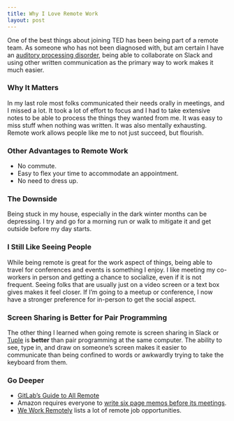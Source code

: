 ```yaml
---
title: Why I Love Remote Work
layout: post
---
```

One of the best things about joining TED has been being part of a remote team. As someone who has not been diagnosed with, but am certain I have an [auditory processing disorder](https://en.wikipedia.org/wiki/Auditory_processing_disorder), being able to collaborate on Slack and using other written communication as the primary way to work makes it much easier.

### Why It Matters
In my last role most folks communicated their needs orally in meetings, and I missed a lot. It took a lot of effort to focus and I had to take extensive notes to be able to process the things they wanted from me. It was easy to miss stuff when nothing was written. It was also mentally exhausting. Remote work allows people like me to not just succeed, but flourish.

### Other Advantages to Remote Work
* No commute.
* Easy to flex your time to accommodate an appointment.
* No need to dress up.

### The Downside
Being stuck in my house, especially in the dark winter months can be depressing. I try and go for a morning run or walk to mitigate it and get outside before my day starts.

### I Still Like Seeing People
While being remote is great for the work aspect of things, being able to travel for conferences and events is something I enjoy. I like meeting my co-workers in person and getting a chance to socialize, even if it is not frequent. Seeing folks that are usually just on a video screen or a text box gives makes it feel closer. If I’m going to a meetup or conference, I now have a stronger preference for in-person to get the social aspect.

### Screen Sharing is Better for Pair Programming
The other thing I learned when going remote is screen sharing in Slack or [Tuple](https://tuple.app) is **better** than pair programming at the same computer. The ability to see, type in, and draw on someone’s screen makes it easier to communicate than being confined to words or awkwardly trying to take the keyboard from them. 

### Go Deeper
* [GitLab’s Guide to All Remote](https://about.gitlab.com/company/culture/all-remote/guide/)
* Amazon requires everyone to [write six page memos before its meetings](https://writingcooperative.com/the-anatomy-of-an-amazon-6-pager-fc79f31a41c9).
* [We Work Remotely](https://weworkremotely.com) lists a lot of remote job opportunities.